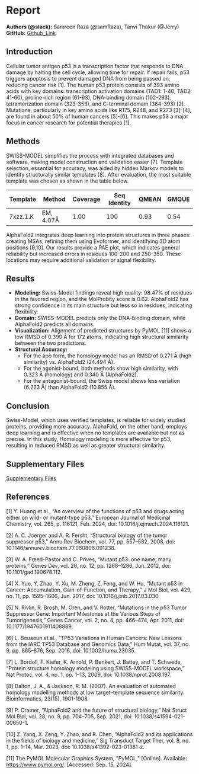 # Report

**Authors (@slack):** Samreen Raza (@samRaza), Tanvi Thakur (@Jerry)  
**GitHub:**
[Github_Link](https://github.com/samreenraza61/HackBio-Internship/blob/main/Report_stage2.md)

## Introduction

Cellular tumor antigen p53 is a transcription factor that responds to DNA damage by halting the cell cycle, allowing time for repair. If repair fails, p53 triggers apoptosis to prevent damaged DNA from being passed on, reducing cancer risk [1]. The human p53 protein consists of 393 amino acids with key domains: transcription activation domains (TAD1: 1-40, TAD2: 41-60), proline-rich region (61-93), DNA-binding domain (102-293), tetramerization domain (323-353), and C-terminal domain (364-393) [2]. Mutations, particularly in key amino acids like R175, R248, and R273 [3]-[4], are found in about 50% of human cancers [5]-[6]. This makes p53 a major focus in cancer research for potential therapies [1].

## Methods

SWISS-MODEL simplifies the process with integrated databases and software, making model construction and validation easier [7]. Template selection, essential for accuracy, was aided by hidden Markov models to identify structurally similar templates [8]. After evaluation, the most suitable template was chosen as shown in the table below.

| Template  | Method      | Coverage | Seq Identity | QMEAN | GMQUE |
|-----------|-------------|----------|--------------|-------|-------|
| 7xzz.1.K  | EM, 4.07Å   | 1.00     | 100          | 0.93  | 0.54  |

AlphaFold2 integrates deep learning into protein structures in three phases: creating MSAs, refining them using Evoformer, and identifying 3D atom positions [9,10]. Our results provide a PAE plot, which indicates general reliability but increased errors in residues 100-200 and 250-350. These locations may require additional validation or signal flexibility.

## Results

- **Modeling:** Swiss-Model findings reveal high quality: 98.47% of residues in the favored region, and the MolProbity score is 0.62. AlphaFold2 has strong confidence in its main structure but less so in residues, indicating flexibility.
- **Domain:** SWISS-MODEL predicts only the DNA-binding domain, while AlphaFold2 predicts all domains.
- **Visualization:** Alignment of predicted structures by PyMOL [11] shows a low RMSD of 0.390 Å for 172 atoms, indicating high structural similarity between the two predictions.
- **Structural Accuracy:**
  - For the apo form, the homology model has an RMSD of 0.271 Å (high similarity) vs. AlphaFold2 (24.494 Å).
  - For the agonist-bound, both methods show high similarity, with 0.323 Å (homology) and 0.340 Å (AlphaFold2).
  - For the antagonist-bound, the Swiss model shows less variation (6.223 Å) than AlphaFold2 (10.855 Å).

## Conclusion

Swiss-Model, which uses verified templates, is reliable for widely studied proteins, providing more accuracy. AlphaFold, on the other hand, employs deep learning and is effective when no templates are available but not as precise. In this study, Homology modeling is more effective for p53, resulting in reduced RMSD as well as greater structural similarity.

## Supplementary Files
[Supplementary Files](https://github.com/samreenraza61/HackBio-Internship/tree/main/Supplementaryfiles-Stage2)

## References

[1] Y. Huang et al., “An overview of the functions of p53 and drugs acting either on wild- or mutant-type p53,” European Journal of Medicinal Chemistry, vol. 265, p. 116121, Feb. 2024, doi: 10.1016/j.ejmech.2024.116121.

[2] A. C. Joerger and A. R. Fersht, “Structural biology of the tumor suppressor p53,” Annu Rev Biochem, vol. 77, pp. 557–582, 2008, doi: 10.1146/annurev.biochem.77.060806.091238.

[3] W. A. Freed-Pastor and C. Prives, “Mutant p53: one name, many proteins,” Genes Dev, vol. 26, no. 12, pp. 1268–1286, Jun. 2012, doi: 10.1101/gad.190678.112.

[4] X. Yue, Y. Zhao, Y. Xu, M. Zheng, Z. Feng, and W. Hu, “Mutant p53 in Cancer: Accumulation, Gain-of-Function, and Therapy,” J Mol Biol, vol. 429, no. 11, pp. 1595–1606, Jun. 2017, doi: 10.1016/j.jmb.2017.03.030.

[5] N. Rivlin, R. Brosh, M. Oren, and V. Rotter, “Mutations in the p53 Tumor Suppressor Gene: Important Milestones at the Various Steps of Tumorigenesis,” Genes Cancer, vol. 2, no. 4, pp. 466–474, Apr. 2011, doi: 10.1177/1947601911408889.

[6] L. Bouaoun et al., “TP53 Variations in Human Cancers: New Lessons from the IARC TP53 Database and Genomics Data,” Hum Mutat, vol. 37, no. 9, pp. 865–876, Sep. 2016, doi: 10.1002/humu.23035.

[7] L. Bordoli, F. Kiefer, K. Arnold, P. Benkert, J. Battey, and T. Schwede, “Protein structure homology modeling using SWISS-MODEL workspace,” Nat Protoc, vol. 4, no. 1, pp. 1–13, 2009, doi: 10.1038/nprot.2008.197.

[8] Dalton, J. A., & Jackson, R. M. (2007). An evaluation of automated homology modelling methods at low target–template sequence similarity. Bioinformatics, 23(15), 1901-1908.

[9] P. Cramer, “AlphaFold2 and the future of structural biology,” Nat Struct Mol Biol, vol. 28, no. 9, pp. 704–705, Sep. 2021, doi: 10.1038/s41594-021-00650-1.

[10] Z. Yang, X. Zeng, Y. Zhao, and R. Chen, “AlphaFold2 and its applications in the fields of biology and medicine,” Sig Transduct Target Ther, vol. 8, no. 1, pp. 1–14, Mar. 2023, doi: 10.1038/s41392-023-01381-z.

[11] The PyMOL Molecular Graphics System, "PyMOL," [Online]. Available: https://www.pymol.org/. [Accessed: Sep. 15, 2024].

